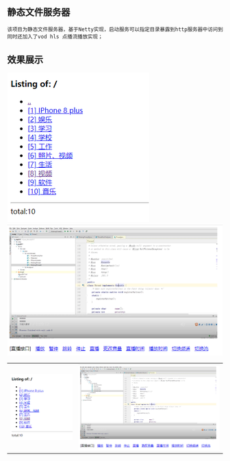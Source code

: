 ## 静态文件服务器
```html
该项目为静态文件服务器，基于Netty实现，启动服务可以指定目录暴露到http服务器中访问到文件；
同时还加入了vod hls 点播流播放实现；
```
## 效果展示
![image](doc/list.png)
![image](doc/hls.png)
<table>
    <tr>
        <td><img src="https://github.com/zunzhuowei/static-file-server/blob/master/doc/list.png"/></td>
        <td><img src="https://github.com/zunzhuowei/static-file-server/blob/master/doc/hls.png"/></td>
    </tr>
</table>